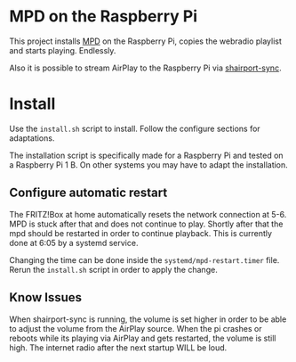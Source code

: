 # MPD on the Raspberry Pi

This project installs [MPD](https://www.musicpd.org/) on the Raspberry Pi, copies the webradio playlist and starts playing. Endlessly.

Also it is possible to stream AirPlay to the Raspberry Pi via [shairport-sync](https://github.com/mikebrady/shairport-sync).

# Install

Use the `install.sh` script to install.
Follow the configure sections for adaptations.

The installation script is specifically made for a Raspberry Pi and tested on a Raspberry Pi 1 B.
On other systems you may have to adapt the installation.

## Configure automatic restart

The FRITZ!Box at home automatically resets the network connection at 5-6.
MPD is stuck after that and does not continue to play.
Shortly after that the mpd should be restarted in order to continue playback. This is currently done at 6:05 by a systemd service.

Changing the time can be done inside the `systemd/mpd-restart.timer` file.
Rerun the `install.sh` script in order to apply the change.

## Know Issues

When shairport-sync is running, the volume is set higher in order to be able to adjust the volume from the AirPlay source.
When the pi crashes or reboots while its playing via AirPlay and gets restarted, the volume is still high.
The internet radio after the next startup WILL be loud.

